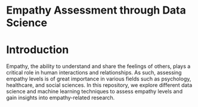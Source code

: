 # Empathy Assessment through Data Science


# Introduction  
Empathy, the ability to understand and share the feelings of others, plays a critical role in human interactions and relationships. As such, assessing empathy levels is of great importance in various fields such as psychology, healthcare, and social sciences. In this repository, we explore different data science and machine learning techniques to assess empathy levels and gain insights into empathy-related research.

